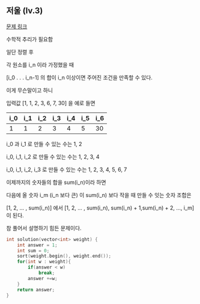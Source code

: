 ## 저울 (lv.3)

[문제 링크](https://programmers.co.kr/learn/courses/30/lessons/42886)


수학적 추리가 필요함

일단 정렬 후 

각 원소를 i_n 이라 가정했을 때

[i_0 . . . i_n-1] 의 합이 i_n 이상이면 주어진 조건을 만족할 수 있다.

이게 무슨말이고 하니

입력값 [1, 1, 2, 3, 6, 7, 30] 을 예로 들면


|i_0 | i_1 | i_2 | i_3 | i_4 | i_5 | i_6 |
|----|-----|-----|-----|-----|-----|-----|
|1   |  1  | 2   | 3   | 4   | 5   | 30  |

i_0 과 i_1 로 만들 수 있는 수는 1, 2

i_0, i_1, i_2 로 만들 수 있는 수는 1, 2, 3, 4

i_0, i_1, i_2, i_3 로 만들 수 있는 수는 1, 2, 3, 4, 5, 6, 7

이제까지의 숫자들의 합을 sum(i_n)이라 하면

다음에 올 숫자 i_m (i_n 보다 큰) 이 sum(i_n) 보다 작을 때 만들 수 잇는 숫자 조합은

[1, 2, ... , sum(i_n)] 에서 [1, 2, ... , sum(i_n), sum(i_n) + 1,sum(i_n) + 2, ..., i_m] 이 된다. 

참 풀어서 설명하기 힘든 문제이다.



```c++
int solution(vector<int> weight) {
    int answer = 1;    
    int sum = 0;
    sort(weight.begin(), weight.end());        
    for(int w : weight){        
        if(answer < w)
            break;
        answer +=w;
    }    
    return answer;
}
```